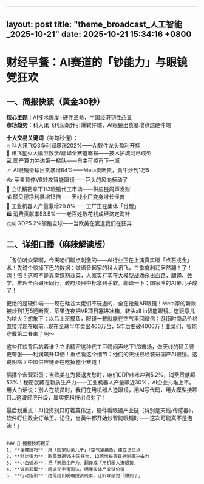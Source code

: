 
--- 
layout: post
title: "theme_broadcast_人工智能_2025-10-21"
date: 2025-10-21 15:34:16 +0800
--- 

# 财经早餐：AI赛道的「钞能力」与眼镜党狂欢

## 一、简报快读（黄金30秒）
**核心主题**：AI技术爆发+硬件革命，中国经济韧性凸显  
**市场趋势**：科大讯飞利润飙升引爆软件端，AI眼镜出货暴增点燃硬件端

**十大交易关键词**（每句秒懂）：  
🔥 科大讯飞Q3净利润暴涨202%——AI软件龙头盈利开挂  
🚀 讯飞星火大模型数学/翻译全赛道霸榜——技术护城河已成型  
💻 国产算力冲进第一梯队——自主可控再下一城  
📈 AI眼镜全球出货暴增64%——Meta卖断货，黄牛炒到1万5  
👓 苹果暂停VR转攻智能眼镜——巨头的风向标动了  
📱 立讯精密拿下1/3眼镜代工市场——供应链闷声发财  
💰 硕贝德净利暴增13倍——天线小厂变身增长怪兽  
🤖 工业机器人产量激增29.8%——工厂正在集体「觉醒」  
🛍️ 消费贡献率53.5%——老百姓敢花钱成经济定海针  
🇨🇳 GDP5.2%领跑全球——当欧美在衰退我们在狂奔

## 二、详细口播（麻辣解读版）
「各位听众早啊，今天咱们聊点刺激的——AI行业正在上演真实版「点石成金」术！先说个惊掉下巴的数据：做语音起家的科大讯飞，三季度利润居然翻！了！两！倍！这可不是靠卖课割韭菜，人家实打实在大模型战场杀出血路，翻译、数学、推理全面碾压同行，政府项目中标拿到手软。翻译一下：国家队的AI亲儿子成了！

更绝的是硬件端——现在硅谷大佬们不玩虚的，全在抢戴AR眼镜！Meta家的新款被炒到1万5还断货，苹果连夜把VR项目塞进冰箱，转头all in智能眼镜。这玩意儿为啥火？想象下：以后上班摸鱼，眼镜一戴就能在空气里回微信；逛街时商品价格直接浮现在眼前...现在全球半年卖出400万台，5年后要破4000万！韭菜们，智能穿戴第二春来了啊～

这些狂欢背后站着谁？立讯精密这种代工巨鳄闷声吃下1/3市场，做天线的硕贝德更夸张——利润飙升13倍！重点看这个细节：他们的天线已经装进国产AI眼镜。这说明啥？中国供应链正在吃掉整个赛道！

插播个宏观彩蛋：当欧美在为衰退发愁时，咱们GDP咔咔冲到5.2%，消费贡献超53%！秘密就藏在新质生产力——工业机器人产量飙近30%，AI企业扎堆上市。用大白话说：别人在裁员时，我们在用机器人造眼镜，用AI写代码，用大模型接项目...这波经济升级，属实把科技树点对了！

最后划重点：AI投资别只盯着英伟达，硬件看眼镜产业链（特别是天线/传感器），软件盯住政企订单王。记住，当黄牛都开始炒智能眼镜时——这次可能真不是泡沫！」
``` 

### 🎯 播报技巧提示
1. **埋梗技巧**：用「国家队亲儿子」「空气里摸鱼」建立记忆点
2. **对比张力**：欧美衰退VS中国狂奔，13倍增长等数据制造冲击力
3. **小白话术**：把「新质生产力」翻译成「用机器人造眼镜」
4. **讽刺彩蛋**：暗讽元宇宙泡沫，明捧实体产业链价值
5. **行动指引**：结尾给出明确投资线索，让听众感觉「赚到了」